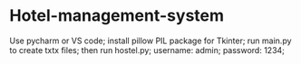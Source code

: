 # Hotel-management-system

Use pycharm or VS code; 
install pillow PIL package for Tkinter;
run main.py to create txtx files;
then run hostel.py; 
username: admin;
password: 1234;
